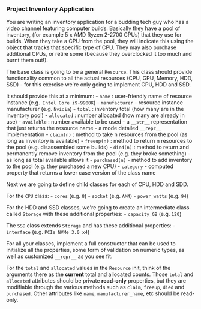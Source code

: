 ### Project Inventory Application ###

You are writing an inventory application for a budding tech guy who has a video channel featuring computer builds. Basically they have a pool of inventory, (for example 5 x AMD Ryzen 2-2700 CPUs) that they use for builds. When they take a CPU from the pool, they will indicate this using the object that tracks that specific type of CPU. They may also purchase additional CPUs, or retire some (because they overclocked it too much and burnt them out!).

The base class is going to be a general `Resource`. This class should provide functionality common to all the actual resources (CPU, GPU, Memory, HDD, SSD) - for this exercise we're only going to implement CPU, HDD and SSD.

It should provide this at a minimum:
    - `name` : user-friendly name of resource instance (e.g.` Intel Core i9-9900K`)
    - `manufacturer` - resource instance manufacturer (e.g. `Nvidia`)
    - `total` : inventory total (how many are in the inventory pool)
    - `allocated` : number allocated (how many are already in use)
    - `available` : number available to be used
    - a `__str__` representation that just returns the resource name
    - a mode detailed `__repr__` implementation
    - `claim(n)` : method to take n resources from the pool (as long as inventory is available)
    - `freeup(n)` : method to return n resources to the pool (e.g. disassembled some builds)
    - `died(n)` : method to return and permanently remove inventory from the pool (e.g. they broke something) - as long as total available allows it
    - `purchased(n)` - method to add inventory to the pool (e.g. they purchased a new CPU)
    - `category` - computed property that returns a lower case version of the class name

Next we are going to define child classes for each of CPU, HDD and SDD.

For the `CPU` class:
    - `cores` (e.g. `8`)
    - `socket` (e.g. `AM4`)
    - `power_watts` (e.g. `94`)

For the HDD and SSD classes, we're going to create an intermediate class called `Storage` with these additional properties:
    - `capacity_GB` (e.g. `120`)

The `SSD` class extends `Storage` and has these additional properties:
    - `interface` (e.g. `PCIe NVMe 3.0 x4`)

For all your classes, implement a full constructor that can be used to initialize all the properties, some form of validation on numeric types, as well as customized `__repr__` as you see fit.

For the `total` and `allocated` values in the `Resource` init, think of the arguments there as the **current** total and allocated counts. Those `total` and `allocated` attributes should be private **read-only** properties, but they are modifiable through the various methods such as `claim`, `freeup`, `died` and `purchased`. Other attributes like `name`, `manufacturer_name`, etc should be read-only.